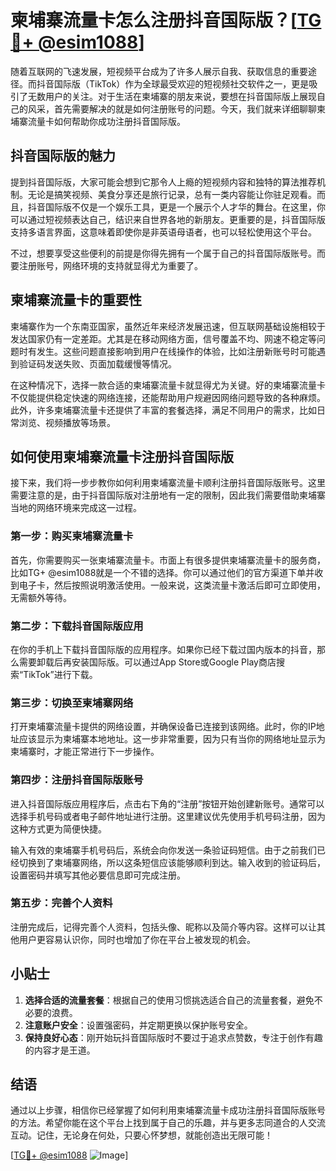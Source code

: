 # 柬埔寨流量卡怎么注册抖音国际版？[[TG💪+ @esim1088](https://t.me/s/esim1088)]

随着互联网的飞速发展，短视频平台成为了许多人展示自我、获取信息的重要途径。而抖音国际版（TikTok）作为全球最受欢迎的短视频社交软件之一，更是吸引了无数用户的关注。对于生活在柬埔寨的朋友来说，要想在抖音国际版上展现自己的风采，首先需要解决的就是如何注册账号的问题。今天，我们就来详细聊聊柬埔寨流量卡如何帮助你成功注册抖音国际版。

## 抖音国际版的魅力

提到抖音国际版，大家可能会想到它那令人上瘾的短视频内容和独特的算法推荐机制。无论是搞笑视频、美食分享还是旅行记录，总有一类内容能让你驻足观看。而且，抖音国际版不仅是一个娱乐工具，更是一个展示个人才华的舞台。在这里，你可以通过短视频表达自己，结识来自世界各地的新朋友。更重要的是，抖音国际版支持多语言界面，这意味着即使你是非英语母语者，也可以轻松使用这个平台。

不过，想要享受这些便利的前提是你得先拥有一个属于自己的抖音国际版账号。而要注册账号，网络环境的支持就显得尤为重要了。

## 柬埔寨流量卡的重要性

柬埔寨作为一个东南亚国家，虽然近年来经济发展迅速，但互联网基础设施相较于发达国家仍有一定差距。尤其是在移动网络方面，信号覆盖不均、网速不稳定等问题时有发生。这些问题直接影响到用户在线操作的体验，比如注册新账号时可能遇到验证码发送失败、页面加载缓慢等情况。

在这种情况下，选择一款合适的柬埔寨流量卡就显得尤为关键。好的柬埔寨流量卡不仅能提供稳定快速的网络连接，还能帮助用户规避因网络问题导致的各种麻烦。此外，许多柬埔寨流量卡还提供了丰富的套餐选择，满足不同用户的需求，比如日常浏览、视频播放等场景。

## 如何使用柬埔寨流量卡注册抖音国际版

接下来，我们将一步步教你如何利用柬埔寨流量卡顺利注册抖音国际版账号。这里需要注意的是，由于抖音国际版对注册地有一定的限制，因此我们需要借助柬埔寨当地的网络环境来完成这一过程。

### 第一步：购买柬埔寨流量卡

首先，你需要购买一张柬埔寨流量卡。市面上有很多提供柬埔寨流量卡的服务商，比如TG+ @esim1088就是一个不错的选择。你可以通过他们的官方渠道下单并收到电子卡，然后按照说明激活使用。一般来说，这类流量卡激活后即可立即使用，无需额外等待。

### 第二步：下载抖音国际版应用

在你的手机上下载抖音国际版的应用程序。如果你已经下载过国内版本的抖音，那么需要卸载后再安装国际版。可以通过App Store或Google Play商店搜索“TikTok”进行下载。

### 第三步：切换至柬埔寨网络

打开柬埔寨流量卡提供的网络设置，并确保设备已连接到该网络。此时，你的IP地址应该显示为柬埔寨本地地址。这一步非常重要，因为只有当你的网络地址显示为柬埔寨时，才能正常进行下一步操作。

### 第四步：注册抖音国际版账号

进入抖音国际版应用程序后，点击右下角的“注册”按钮开始创建新账号。通常可以选择手机号码或者电子邮件地址进行注册。这里建议优先使用手机号码注册，因为这种方式更为简便快捷。

输入有效的柬埔寨手机号码后，系统会向你发送一条验证码短信。由于之前我们已经切换到了柬埔寨网络，所以这条短信应该能够顺利到达。输入收到的验证码后，设置密码并填写其他必要信息即可完成注册。

### 第五步：完善个人资料

注册完成后，记得完善个人资料，包括头像、昵称以及简介等内容。这样可以让其他用户更容易认识你，同时也增加了你在平台上被发现的机会。

## 小贴士

1. **选择合适的流量套餐**：根据自己的使用习惯挑选适合自己的流量套餐，避免不必要的浪费。
2. **注意账户安全**：设置强密码，并定期更换以保护账号安全。
3. **保持良好心态**：刚开始玩抖音国际版时不要过于追求点赞数，专注于创作有趣的内容才是王道。

## 结语

通过以上步骤，相信你已经掌握了如何利用柬埔寨流量卡成功注册抖音国际版账号的方法。希望你能在这个平台上找到属于自己的乐趣，并与更多志同道合的人交流互动。记住，无论身在何处，只要心怀梦想，就能创造出无限可能！

[[TG💪+ @esim1088](https://t.me/s/esim1088) ![Image](https://i.postimg.cc/4NQfJmqS/Snipaste-2025-05-13-00-14-12.png)]